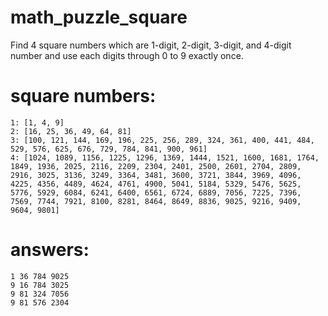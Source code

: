 # math_puzzle_square
Find 4 square numbers which are 1-digit, 2-digit, 3-digit, and 4-digit number and use each digits through 0 to 9 exactly once.

# square numbers:
```
1: [1, 4, 9]
2: [16, 25, 36, 49, 64, 81]
3: [100, 121, 144, 169, 196, 225, 256, 289, 324, 361, 400, 441, 484, 529, 576, 625, 676, 729, 784, 841, 900, 961]
4: [1024, 1089, 1156, 1225, 1296, 1369, 1444, 1521, 1600, 1681, 1764, 1849, 1936, 2025, 2116, 2209, 2304, 2401, 2500, 2601, 2704, 2809, 2916, 3025, 3136, 3249, 3364, 3481, 3600, 3721, 3844, 3969, 4096, 4225, 4356, 4489, 4624, 4761, 4900, 5041, 5184, 5329, 5476, 5625, 5776, 5929, 6084, 6241, 6400, 6561, 6724, 6889, 7056, 7225, 7396, 7569, 7744, 7921, 8100, 8281, 8464, 8649, 8836, 9025, 9216, 9409, 9604, 9801]
```

# answers:
```
1 36 784 9025
9 16 784 3025
9 81 324 7056
9 81 576 2304
```
